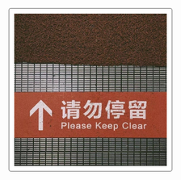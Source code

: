 
<!-- [![shuaiqiang.wang](./assets/image/bg.jpg)](http://shuaiqiang.wang) -->
[<img src="./assets/image/bg.jpg" style="display: block; width: 60%; margin: 0 auto; padding: 10px; border: 1px solid #666; border-radius: 4px; background-color: #fff;">](http://shuaiqiang.wang)
